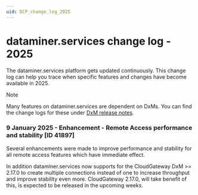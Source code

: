 ```yaml
---
uid: DCP_change_log_2025
---
```


# dataminer.services change log - 2025

The dataminer.services platform gets updated continuously. This change log can help you trace when specific features and changes have become available in 2025.

> [!NOTE]
> Many features on dataminer.services are dependent on DxMs. You can find the change logs for these under [DxM release notes](xref:DxM_RNs_index).

### 9 January 2025 - Enhancement - Remote Access performance and stability [ID 41897]

Several enhancements were made to improve performance and stability for all remote access features which have immediate effect.

In addition dataminer.services now supports for the CloudGateway DxM >= 2.17.0 to create multiple connections instead of one to increase throughput and improve stability even more. CloudGateway 2.17.0, will take benefit of this, is expected to be released in the upcoming weeks.